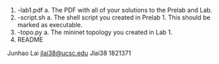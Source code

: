 1. <Junhao Lai>-lab1.pdf
a. The PDF with all of your solutions to the Prelab and Lab.
2. <Junhao Lai>-script.sh
a. The shell script you created in Prelab 1. This should be marked as executable.
3. <Junhao Lai>-topo.py
a. The mininet topology you created in Lab 1.
4. README

Junhao Lai
jlai38@ucsc.edu
Jlai38
1821371


